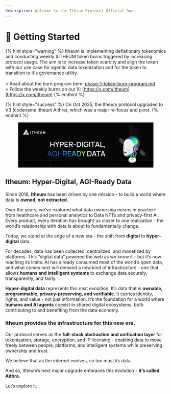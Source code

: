 ```yaml
---
description: Welcome to the Itheum Protocol Official Docs
---
```


# 👋 Getting Started

{% hint style="warning" %}
Itheum is implementing deflationary tokenomics and conducting weekly $ITHEUM token burns triggered by increasing protocol usage. The aim is to increase token scarcity and align the token with our use case for agentic data tokenization and for the token to transition to it's governance utility.\
\
\> Read about the burn program here: [phase-1-token-burn-program.md](protocol/token-burning/phase-1-token-burn-program.md "mention")\
\> Follow the weekly burns on our X: [https://x.com/itheum](https://x.com/itheum)
{% endhint %}

{% hint style="success" %}
On Oct 2025, the Itheum protocol upgraded to V3 (codename Itheum Aithra), which was a major re-focus and pivot.
{% endhint %}

<figure><img src=".gitbook/assets/image (188).png" alt=""><figcaption></figcaption></figure>

## Itheum: Hyper-Digital, AGI-Ready Data

Since 2018, **Itheum** has been driven by one mission - to build a world where data is **owned, not extracted**.

Over the years, we’ve explored what data ownership means in practice: from healthcare and personal analytics to Data NFTs and privacy-first AI. Every product, every iteration has brought us closer to one realization - the world’s relationship with data is about to fundamentally change.

Today, we stand at the edge of a new era - the shift from **digital** to **hyper-digital** data.

For decades, data has been collected, centralized, and monetized by platforms. This “digital data” powered the web as we know it - but it’s now reaching its limits. AI has already consumed most of the world’s open data, and what comes next will demand a new kind of infrastructure - one that allows **humans and intelligent systems** to exchange data securely, transparently, and fairly.

**Hyper-digital data** represents this next evolution. It’s data that is **ownable, programmable, privacy-preserving, and verifiable**. It carries identity, rights, and value - not just information. It’s the foundation for a world where **humans and AI agents** coexist in shared digital ecosystems, both contributing to and benefiting from the data economy.

### Itheum provides the infrastructure for this new era.&#x20;

Our protocol serves as the **full-stack abstraction and unification layer** for tokenization, storage, encryption, and IP licensing - enabling data to move freely between people, platforms, and intelligent systems while preserving ownership and trust.

We believe that as the internet evolves, so too must its data.

And so, Itheum’s next major upgrade embraces this evolution - **it’s called Aithra.**

Let’s explore it.
